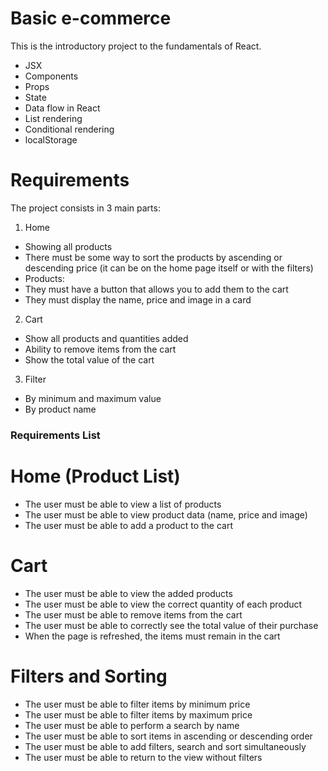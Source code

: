 # Basic e-commerce

This is the introductory project to the fundamentals of React.

- JSX
- Components
- Props
- State
- Data flow in React
- List rendering
- Conditional rendering
- localStorage

# Requirements
The project consists in 3 main parts:

1. Home
- Showing all products
- There must be some way to sort the products by ascending or descending price (it can be on the home page itself or with the filters)
- Products:
- They must have a button that allows you to add them to the cart
- They must display the name, price and image in a card
2. Cart
- Show all products and quantities added
- Ability to remove items from the cart
- Show the total value of the cart
3. Filter
- By minimum and maximum value
- By product name

### Requirements List

# Home (Product List)
- The user must be able to view a list of products
- The user must be able to view product data (name, price and image)
- The user must be able to add a product to the cart

# Cart
- The user must be able to view the added products
- The user must be able to view the correct quantity of each product
- The user must be able to remove items from the cart
- The user must be able to correctly see the total value of their purchase
- When the page is refreshed, the items must remain in the cart

# Filters and Sorting
- The user must be able to filter items by minimum price
- The user must be able to filter items by maximum price
- The user must be able to perform a search by name
- The user must be able to sort items in ascending or descending order
- The user must be able to add filters, search and sort simultaneously
- The user must be able to return to the view without filters
    
